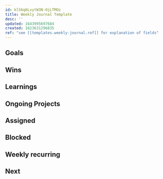 ```yaml
---
id: klS6q6LxytW3N-OjLTMOz
title: Weekly Journal Template
desc: ''
updated: 1643995697684
created: 1623631296835
ref: "see [[templates.weekly-journal.ref]] for explanation of fields"
---
```


## Goals

## Wins

## Learnings

## Ongoing Projects 

## Assigned

## Blocked

## Weekly recurring

## Next
